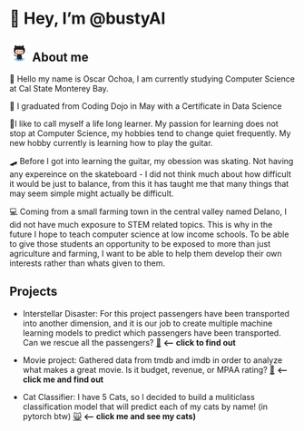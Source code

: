 # 👋 Hey, I’m @bustyAI
## ![Octocat](https://github.com/bustyAI/bustyAI/blob/main/assets/octo.png) About me

🦦 Hello my name is Oscar Ochoa, I am currently studying Computer Science at Cal State Monterey Bay. 

:bamboo: I graduated from Coding Dojo in May with a Certificate in Data Science 

🎸I like to call myself a life long learner. My passion for learning does not stop at Computer Science, my hobbies tend to change quiet frequently. My new hobby currently is learning how to play the guitar. 

🛹 Before I got into learning the guitar, my obession was skating. Not having any expereince on the skateboard - I did not think much about how difficult it would be just to balance, from this it has taught me that many things that may seem simple might actually be difficult. 

:computer: Coming from a small farming town in the central valley named Delano, I did not have much exposure to STEM related topics. This is why in the future I hope to teach computer science at low income schools. To be able to give those students an opportunity to be exposed to more than just agriculture and farming, I want to be able to help them develop their own interests rather than whats given to them. 
      
## Projects
- Interstellar Disaster: For this project passengers have been transported into another dimension, and it is our job to create multiple machine learning models to predict which passengers have been transported. Can we rescue all the passengers? [:space_invader:](https://github.com/bustyAI/Interstellar-Disaster) **<-- click to find out**

- Movie project: Gathered data from tmdb and imdb in order to analyze what makes a great movie. Is it budget, revenue, or MPAA rating? [:movie_camera:](https://github.com/bustyAI/Movie-Project) **<-- click me and find out**

- Cat Classifier: I have 5 Cats, so I decided to build a muliticlass classification model that will predict each of my cats by name! (in pytorch btw) 
  [:scream_cat:](https://github.com/bustyAI/cat_recognizer) **<-- click me and see my cats)**

<!---
bustyAI/bustyAI is a ✨ special ✨ repository because its `README.md` (this file) appears on your GitHub profile.
You can click the Preview link to take a look at your changes.
--->
